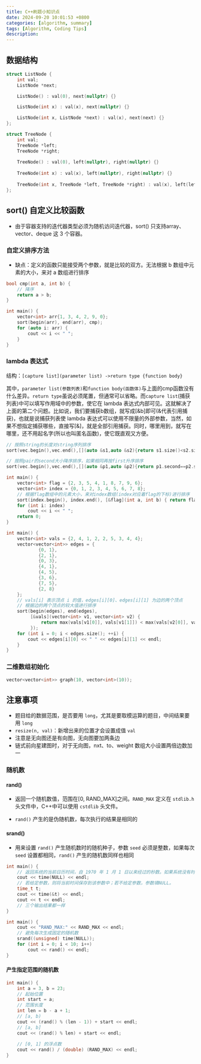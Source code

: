 ```yaml
---
title: C++刷题小知识点
date: 2024-09-20 10:01:53 +0800
categories: [algorithm, summary]
tags: [Algorithm, Coding Tips]
description: 
---
```

## 数据结构

```c++
struct ListNode {
    int val;
    ListNode *next;

    ListNode() : val(0), next(nullptr) {}

    ListNode(int x) : val(x), next(nullptr) {}

    ListNode(int x, ListNode *next) : val(x), next(next) {}
};
```

```c++
struct TreeNode {
    int val;
    TreeNode *left;
    TreeNode *right;
    
    TreeNode() : val(0), left(nullptr), right(nullptr) {}
    
    TreeNode(int x) : val(x), left(nullptr), right(nullptr) {}
    
    TreeNode(int x, TreeNode *left, TreeNode *right) : val(x), left(left), right(right) {}
};
```

## sort() 自定义比较函数

- 由于容器支持的迭代器类型必须为随机访问迭代器，sort() 只支持array、vector、deque 这 3 个容器。

### 自定义排序方法

- 缺点：定义的函数只能接受两个参数，就是比较的双方。无法根据 b 数组中元素的大小，来对 a 数组进行排序


```c++
bool cmp(int a, int b) {
    // 降序
    return a > b;
}

int main() {
    vector<int> arr{1, 3, 4, 2, 9, 0};
    sort(begin(arr), end(arr), cmp);
    for (auto i: arr) {
        cout << i << " ";
    }
}
```

### lambda 表达式

结构：`[capture list](parameter list) ->return type {function body}`

其中，`parameter list(参数列表)`和`function body(函数体)`与上面的cmp函数没有什么差异。`return type`虽说必须尾置，但通常可以省略。而`capture list`(捕获列表)中可以填写作用域中的参数，使它在 lambda 表达式内部可见。这就解决了上面的第二个问题。比如说，我们要捕获b数组，就写成[&b]即可(&代表引用捕获)，也就是说捕获列表使 lambda 表达式可以使用不限量的外部参数，当然，如果不想指定捕获哪些，直接写[&]，就是全部引用捕获。同时，哪里用到，就写在哪里，还不用起名字(所以也叫匿名函数)，使它既直观又方便。

```c++
// 按照string的长度对string序列排序
sort(vec.begin(),vec.end(),[](auto &s1,auto &s2){return s1.size()<s2.size();});

// 按照pair的second大小降序排序，如果相同再按first升序排序
sort(vec.begin(),vec.end(),[](auto &p1,auto &p2){return p1.second==p2.second?p1.first<p2.first:p1.second>p2.second;})
```

```c++
int main() {
    vector<int> flag = {2, 3, 5, 4, 1, 8, 7, 9, 6};
    vector<int> index = {0, 1, 2, 3, 4, 5, 6, 7, 8};
    // 根据flag数组中的元素大小，来对index数组(index对应着flag的下标)进行排序
    sort(index.begin(), index.end(), [&flag](int a, int b) { return flag[a] < flag[b]; });
    for (int i: index)
        cout << i << " ";
    return 0;
}
```

```c++
int main() {
    vector<int> vals = {2, 4, 1, 2, 2, 5, 3, 4, 4};
    vector<vector<int>> edges = {
            {0, 1},
            {2, 1},
            {0, 3},
            {4, 1},
            {4, 5},
            {3, 6},
            {7, 5},
            {2, 8}
    };
    // vals[i] 表示顶点 i 的值，edges[i][0]、edges[i][1] 为边的两个顶点
    // 根据边的两个顶点的较大值进行排序
    sort(begin(edges), end(edges),
         [&vals](vector<int> v1, vector<int> v2) {
             return max(vals[v1[0]], vals[v1[1]]) < max(vals[v2[0]], vals[v2[1]]);
         });
    for (int i = 0; i < edges.size(); ++i) {
        cout << edges[i][0] << " " << edges[i][1] << endl;
    }
}
```

### 二维数组初始化

```c++
vector<vector<int>> graph(10, vector<int>(10));
```

## 注意事项

- 题目给的数据范围，是否要用 `long`，尤其是要取模运算的题目，中间结果要用 `long`
- `resize(n, val)`：新增出来的位置才会设置成值 `val`
- 注意是无向图还是有向图，无向图要加两条边
- 链式前向星建图时，对于无向图，nxt、to、weight 数组大小设置两倍边数加一

### 随机数

#### rand()

- 返回一个随机数值，范围在[0, RAND_MAX]之间。`RAND_MAX` 定义在 `stdlib.h` 头文件中，C++中可以使用 `cstdlib` 头文件。

- `rand()` 产生的是伪随机数，每次执行的结果是相同的

#### srand()

- 用来设置 `rand()` 产生随机数时的随机种子，参数 `seed` 必须是整数，如果每次 `seed` 设置都相同，`rand()` 产生的随机数同样也相同

```c++
int main() {
    // 返回系统的当前日历时间，自 1970 年 1 月 1 日以来经过的秒数。如果系统没有时间，则返回 -1。
    cout << time(NULL) << endl;
    // 若给定参数，则将当前时间保存到该参数中；若不给定参数，参数填NULL。
    time_t t;
    cout << time(&t) << endl;
    cout << t << endl;
    // 三个输出结果都一样
}
```

```c++
int main() {
    cout << "RAND_MAX:" << RAND_MAX << endl;
    // 避免每次生成固定的随机数
    srand((unsigned) time(NULL));
    for (int i = 0; i < 10; i++)
        cout << rand() << endl;
}
```

#### 产生指定范围的随机数

```c++
int main() {
    int a = 3, b = 23;
    // 起始位置
    int start = a;
    // 范围长度
    int len = b - a + 1;
    // [a, b)
    cout << (rand() % (len - 1)) + start << endl;
    // [a, b]
    cout << (rand() % len) + start << endl;
    
    // [0, 1] 的浮点数
    cout << rand() / (double) (RAND_MAX) << endl;
}
```
